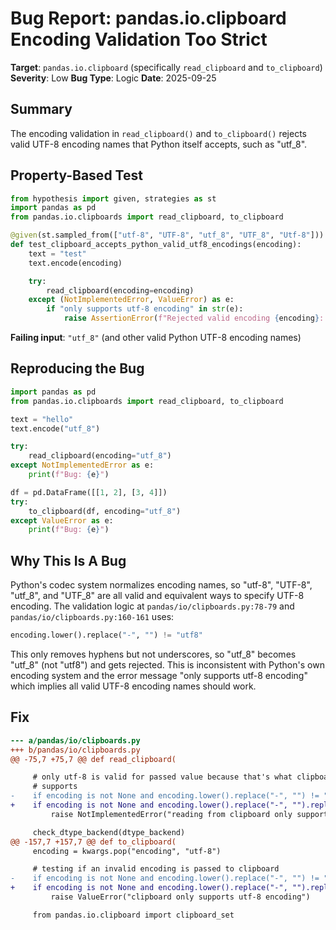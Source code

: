 # Bug Report: pandas.io.clipboard Encoding Validation Too Strict

**Target**: `pandas.io.clipboard` (specifically `read_clipboard` and `to_clipboard`)
**Severity**: Low
**Bug Type**: Logic
**Date**: 2025-09-25

## Summary

The encoding validation in `read_clipboard()` and `to_clipboard()` rejects valid UTF-8 encoding names that Python itself accepts, such as "utf_8".

## Property-Based Test

```python
from hypothesis import given, strategies as st
import pandas as pd
from pandas.io.clipboards import read_clipboard, to_clipboard

@given(st.sampled_from(["utf-8", "UTF-8", "utf_8", "UTF_8", "Utf-8"]))
def test_clipboard_accepts_python_valid_utf8_encodings(encoding):
    text = "test"
    text.encode(encoding)

    try:
        read_clipboard(encoding=encoding)
    except (NotImplementedError, ValueError) as e:
        if "only supports utf-8 encoding" in str(e):
            raise AssertionError(f"Rejected valid encoding {encoding}: {e}")
```

**Failing input**: `"utf_8"` (and other valid Python UTF-8 encoding names)

## Reproducing the Bug

```python
import pandas as pd
from pandas.io.clipboards import read_clipboard, to_clipboard

text = "hello"
text.encode("utf_8")

try:
    read_clipboard(encoding="utf_8")
except NotImplementedError as e:
    print(f"Bug: {e}")

df = pd.DataFrame([[1, 2], [3, 4]])
try:
    to_clipboard(df, encoding="utf_8")
except ValueError as e:
    print(f"Bug: {e}")
```

## Why This Is A Bug

Python's codec system normalizes encoding names, so "utf-8", "UTF-8", "utf_8", and "UTF_8" are all valid and equivalent ways to specify UTF-8 encoding. The validation logic at `pandas/io/clipboards.py:78-79` and `pandas/io/clipboards.py:160-161` uses:

```python
encoding.lower().replace("-", "") != "utf8"
```

This only removes hyphens but not underscores, so "utf_8" becomes "utf_8" (not "utf8") and gets rejected. This is inconsistent with Python's own encoding system and the error message "only supports utf-8 encoding" which implies all valid UTF-8 encoding names should work.

## Fix

```diff
--- a/pandas/io/clipboards.py
+++ b/pandas/io/clipboards.py
@@ -75,7 +75,7 @@ def read_clipboard(

     # only utf-8 is valid for passed value because that's what clipboard
     # supports
-    if encoding is not None and encoding.lower().replace("-", "") != "utf8":
+    if encoding is not None and encoding.lower().replace("-", "").replace("_", "") != "utf8":
         raise NotImplementedError("reading from clipboard only supports utf-8 encoding")

     check_dtype_backend(dtype_backend)
@@ -157,7 +157,7 @@ def to_clipboard(
     encoding = kwargs.pop("encoding", "utf-8")

     # testing if an invalid encoding is passed to clipboard
-    if encoding is not None and encoding.lower().replace("-", "") != "utf8":
+    if encoding is not None and encoding.lower().replace("-", "").replace("_", "") != "utf8":
         raise ValueError("clipboard only supports utf-8 encoding")

     from pandas.io.clipboard import clipboard_set
```